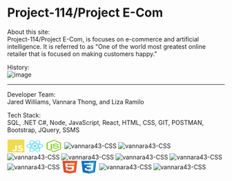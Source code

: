 # Project-114/Project E-Com

About this site: <br/>
Project-114/Project E-Com, is focuses on e-commerce and artificial intelligence. It is referred to as "One of the world most greatest online retailer that is focused on making customers happy."<br/>

History: <br/>
![image](https://github.com/vannara43/project114/assets/36809428/cf569f1b-2cb7-48be-afdc-155dd28947a6)

<hr/>
Developer Team: <br/>
Jared Williams, Vannara Thong, and Liza Ramilo

Tech Stack: <br/>
SQL, .NET C#, Node, JavaScript, React, HTML, CSS, GIT, POSTMAN, Bootstrap, JQuery, SSMS
<div style="display: inline_block">
  <img align="center" alt="vannara43-Js" height="30" width="40" src="https://raw.githubusercontent.com/devicons/devicon/master/icons/javascript/javascript-plain.svg">
  <img align="center" alt="vannara43-React" height="30" width="40" src="https://raw.githubusercontent.com/devicons/devicon/master/icons/react/react-original.svg">
  <img align="center" alt="vannara43-CSS" height="30" width="40" src="https://raw.githubusercontent.com/devicons/devicon/master/icons/nodejs/nodejs-original.svg">
  <img align="center" alt="vannara43-CSS" height="35" width="40" src="https://cdn.jsdelivr.net/gh/devicons/devicon/icons/csharp/csharp-original.svg" />
  <img align="center" alt="vannara43-CSS" height="35" width="40" src="https://cdn.jsdelivr.net/gh/devicons/devicon/icons/dotnetcore/dotnetcore-original.svg" />
  <img align="center" alt="vannara43-CSS" height="35" width="40" src="https://cdn.jsdelivr.net/gh/devicons/devicon/icons/mysql/mysql-original-wordmark.svg" />
  <img align="center" alt="vannara43-CSS" height="36" width="40" src="https://cdn.jsdelivr.net/gh/devicons/devicon/icons/bootstrap/bootstrap-original.svg" />
  <img align="center" alt="vannara43-CSS" height="35" width="40" src="https://cdn.jsdelivr.net/gh/devicons/devicon/icons/git/git-plain-wordmark.svg" />
  <img align="center" alt="vannara43-CSS" height="35" width="40" src="https://cdn.jsdelivr.net/gh/devicons/devicon/icons/bash/bash-original.svg" />
  <img align="center" alt="vannara43-CSS" height="35" width="40" src="https://cdn.jsdelivr.net/gh/devicons/devicon/icons/jquery/jquery-plain-wordmark.svg" />
  <img align="center" alt="vannara43-HTML" height="30" width="40" src="https://raw.githubusercontent.com/devicons/devicon/master/icons/html5/html5-original.svg">
  <img align="center" alt="vannara43-CSS" height="30" width="40" src="https://raw.githubusercontent.com/devicons/devicon/master/icons/css3/css3-original.svg">
  <img align="center" alt="vannara43-CSS" height="30" width="40" src="https://cdn.jsdelivr.net/gh/devicons/devicon/icons/npm/npm-original-wordmark.svg" />
  <img align="center" alt="vannara43-CSS" height="30" width="40" src="https://cdn.jsdelivr.net/gh/devicons/devicon/icons/vscode/vscode-original.svg" />
</div>
